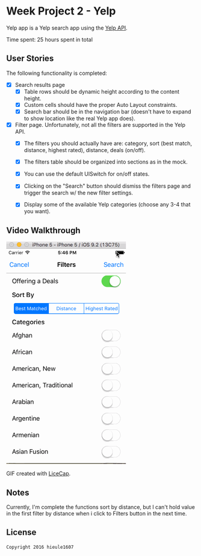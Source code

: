 # Week Project 2 - Yelp

Yelp app is a Yelp search app using the [Yelp API](http://www.yelp.com/developers/documentation/v2/search_api).

Time spent: 25 hours spent in total

## User Stories

The following functionality is completed:

- [x] Search results page
   - [x] Table rows should be dynamic height according to the content height.
   - [x] Custom cells should have the proper Auto Layout constraints.
   - [x] Search bar should be in the navigation bar (doesn't have to expand to show location like the real Yelp app does).
- [x] Filter page. Unfortunately, not all the filters are supported in the Yelp API.
   - [x] The filters you should actually have are: category, sort (best match, distance, highest rated), distance, deals (on/off).
   - [x] The filters table should be organized into sections as in the mock.
   - [x] You can use the default UISwitch for on/off states.
   - [x] Clicking on the "Search" button should dismiss the filters page and trigger the search w/ the new filter settings.
   - [x] Display some of the available Yelp categories (choose any 3-4 that you want).



## Video Walkthrough

![Video Walkthrough](https://github.com/hieule1607/Yelp/blob/master/Yelp.gif)

GIF created with [LiceCap](http://www.cockos.com/licecap/).

## Notes

   Currently, I'm complete the functions sort by distance, but I can't hold value in the first filter by distance when i click to Filters button in the next time.

## License

    Copyright 2016 hieule1607
